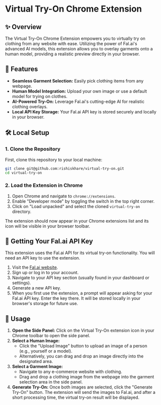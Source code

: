# Virtual Try-On Chrome Extension

## ✨ Overview
The Virtual Try-On Chrome Extension empowers you to virtually try on clothing from any website with ease. Utilizing the power of Fal.ai's advanced AI models, this extension allows you to overlay garments onto a human model, providing a realistic preview directly in your browser.

## 🚀 Features
- **Seamless Garment Selection:** Easily pick clothing items from any webpage.
- **Human Model Integration:** Upload your own image or use a default model for trying on clothes.
- **AI-Powered Try-On:** Leverage Fal.ai's cutting-edge AI for realistic clothing overlays.
- **Local API Key Storage:** Your Fal.ai API key is stored securely and locally in your browser.

## 🛠️ Local Setup

### 1. Clone the Repository
First, clone this repository to your local machine:
```bash
git clone git@github.com:rishiskhare/virtual-try-on.git
cd virtual-try-on
```

### 2. Load the Extension in Chrome
1. Open Chrome and navigate to `chrome://extensions`.
2. Enable "Developer mode" by toggling the switch in the top right corner.
3. Click on "Load unpacked" and select the cloned `virtual-try-on` directory.

The extension should now appear in your Chrome extensions list and its icon will be visible in your browser toolbar.

## 🔑 Getting Your Fal.ai API Key
This extension uses the Fal.ai API for its virtual try-on functionality. You will need an API key to use the extension.

1. Visit the [Fal.ai website](https://fal.ai/).
2. Sign up or log in to your account.
3. Navigate to your API key section (usually found in your dashboard or settings).
4. Generate a new API key.
5. When you first use the extension, a prompt will appear asking for your Fal.ai API key. Enter the key there. It will be stored locally in your browser's storage for future use.

## 👕 Usage
1. **Open the Side Panel:** Click on the Virtual Try-On extension icon in your Chrome toolbar to open the side panel.
2. **Select a Human Image:**
    - Click the "Upload Image" button to upload an image of a person (e.g., yourself or a model).
    - Alternatively, you can drag and drop an image directly into the designated area.
3. **Select a Garment Image:**
    - Navigate to any e-commerce website with clothing.
    - Drag and drop a clothing image from the webpage into the garment selection area in the side panel.
4. **Generate Try-On:** Once both images are selected, click the "Generate Try-On" button. The extension will send the images to Fal.ai, and after a short processing time, the virtual try-on result will be displayed.

